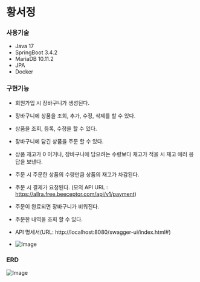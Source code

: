 # 황서정

### 사용기술
* Java 17
* SpringBoot 3.4.2
* MariaDB 10.11.2
* JPA
* Docker

### 구현기능

* 회원가입 시 장바구니가 생성된다.
* 장바구니에 상품을 조회, 추가, 수정, 삭제를 할 수 있다.
* 상품을 조회, 등록, 수정을 할 수 있다.
* 장바구니에 담긴 상품을 주문 할 수 있다.
* 상품 재고가 0 이거나, 장바구니에 담으려는 수량보다 재고가 적을 시 재고 에러 응답을 보낸다. 
* 주문 시 주문한 상품의 수량만큼 상품의 재고가 차감된다.
* 주문 시 결제가 요청된다. (모의 API URL : https://allra.free.beeceptor.com/api/v1/payment)
* 주문이 완료되면 장바구니가 비워진다.
* 주문한 내역을 조회 할 수 있다.

* API 명세서(URL: http://localhost:8080/swagger-ui/index.html#)
* ![Image](https://github.com/user-attachments/assets/fee4e30f-4b5e-43ca-ba19-cf000b0e5eae)

### ERD

![Image](https://github.com/user-attachments/assets/ff929644-bb51-461b-ab63-ee2c2f3db1da)

